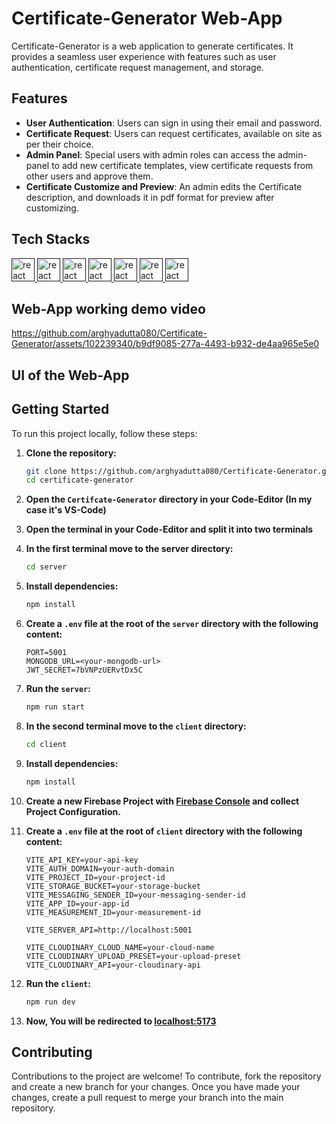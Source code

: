 # Certificate-Generator Web-App

Certificate-Generator is a web application to generate certificates. It provides a seamless user experience with features such as user authentication, certificate request management, and storage.

## Features

- **User Authentication**: Users can sign in using their email and password.
- **Certificate Request**: Users can request certificates, available on site as per their choice.
- **Admin Panel**: Special users with admin roles can access the admin-panel to add new certificate templates, view certificate requests from other users and approve them.
- **Certificate Customize and Preview**: An admin edits the Certificate description, and downloads it in pdf format for preview after customizing.

## Tech Stacks

<a href="" target="_blank" rel="noreferrer"> <img src="https://skillicons.dev/icons?i=typescript" alt="react" width="37" height="37"/> </a>
<a href="" target="_blank" rel="noreferrer"> <img src="https://skillicons.dev/icons?i=vite" alt="react" width="37" height="37"/> </a>
<a href="" target="_blank" rel="noreferrer"> <img src="https://skillicons.dev/icons?i=react" alt="react" width="37" height="37"/> </a>
<a href="" target="_blank" rel="noreferrer"> <img src="https://skillicons.dev/icons?i=nodejs" alt="react" width="37" height="37"/> </a>
<a href="" target="_blank" rel="noreferrer"> <img src="https://skillicons.dev/icons?i=express" alt="react" width="37" height="37"/> </a>
<a href="" target="_blank" rel="noreferrer"> <img src="https://skillicons.dev/icons?i=mongodb" alt="react" width="37" height="37"/> </a>
<a href="" target="_blank" rel="noreferrer"> <img src="https://skillicons.dev/icons?i=firebase" alt="react" width="37" height="37"/> </a>


## Web-App working demo video

https://github.com/arghyadutta080/Certificate-Generator/assets/102239340/b9df9085-277a-4493-b932-de4aa965e5e0


## UI of the Web-App

<p align='center'>
<!-- <img src="./UI/sample_1.png" alt="Login_page_Desktop" width="400"> -->
<!-- <img src="./UI/sample_4.png" alt="Chat_page_sidebar_Desktop" width="400"> -->
<!-- <p> -->
<!-- <p align='center'> -->
<!-- <img src="./UI/sample_5.png" alt="Login_page_Mobile" width="200"> -->
<!-- <img src="./UI/sample_7.png" alt="Chat_page_1_Mobile" width="198"> -->
<!-- <img src="./UI/sample_6.png" alt="Chat_page_2_Mobile" width="199"> -->
<!-- <p> -->


## Getting Started

To run this project locally, follow these steps:

1. **Clone the repository:**

    ```bash
    git clone https://github.com/arghyadutta080/Certificate-Generator.git
    cd certificate-generator
    ```
2. **Open the `Certifcate-Generator` directory in your Code-Editor (In my case it's VS-Code)**

3. **Open the terminal in your Code-Editor and split it into two terminals**
   
3. **In the first terminal move to the server directory:**
   
    ```bash
    cd server
    ```
    
4. **Install dependencies:**
   
    ```bash
    npm install
    ```
    
5. **Create a `.env` file at the root of the `server` directory with the following content:**
   
    ```env
    PORT=5001
    MONGODB_URL=<your-mongodb-url>
    JWT_SECRET=7bVNPzUERvtDx5C
    ```

6. **Run the `server`:**

    ```bash
    npm run start
    ```

7. **In the second terminal move to the `client` directory:**

    ```bash
    cd client
    ```

8. **Install dependencies:**

    ```bash
    npm install
    ```

9. **Create a new Firebase Project with [Firebase Console](https://console.firebase.google.com) and collect Project Configuration.**

10. **Create a `.env` file at the root of `client` directory with the following content:**

    ```env
    VITE_API_KEY=your-api-key
    VITE_AUTH_DOMAIN=your-auth-domain
    VITE_PROJECT_ID=your-project-id
    VITE_STORAGE_BUCKET=your-storage-bucket
    VITE_MESSAGING_SENDER_ID=your-messaging-sender-id
    VITE_APP_ID=your-app-id
    VITE_MEASUREMENT_ID=your-measurement-id

    VITE_SERVER_API=http://localhost:5001

    VITE_CLOUDINARY_CLOUD_NAME=your-cloud-name
    VITE_CLOUDINARY_UPLOAD_PRESET=your-upload-preset
    VITE_CLOUDINARY_API=your-cloudinary-api
    ```

11. **Run the `client`:**

    ```bash
    npm run dev
    ```

12. **Now, You will be redirected to [localhost:5173](http://localhost:5173)**


## Contributing

Contributions to the project are welcome! To contribute, fork the repository and create a new branch for your changes. Once you have made your changes, create a pull request to merge your branch into the main repository.

